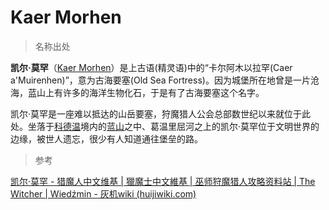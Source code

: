 # Kaer Morhen

> 名称出处

**凯尔·莫罕**（[Kaer Morhen](http://witcher.gamepedia.com/Kaer_Morhen)）是上古语(精灵语)中的“卡尔阿木以拉罕(Caer a'Muirenhen)”，意为古海要塞(Old Sea Fortress)。因为城堡所在地曾是一片沧海，蓝山上有许多的海洋生物化石，于是有了古海要塞这个名字。

凯尔·莫罕是一座难以抵达的山岳要塞，狩魔猎人公会总部数世纪以来就位于此处。坐落于[科德温](https://witcher.huijiwiki.com/wiki/科德温)境内的[蓝山](https://witcher.huijiwiki.com/wiki/蓝山)之中、葛温里屈河之上的凯尔·莫罕位于文明世界的边缘，被世人遗忘，很少有人知道通往堡垒的路。

> 参考

[凯尔·莫罕 - 猎魔人中文维基 | 獵魔士中文維基 | 巫师狩魔猎人攻略资料站 | The Witcher | Wiedźmin - 灰机wiki (huijiwiki.com)](https://witcher.huijiwiki.com/wiki/凯尔·莫罕)
